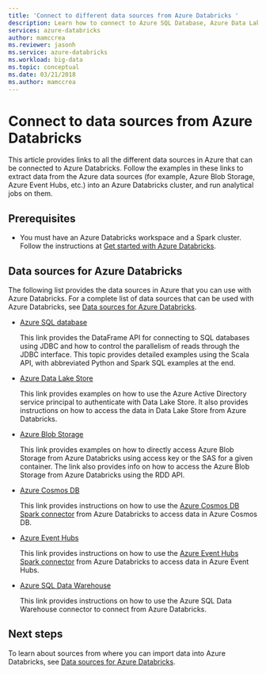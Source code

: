 ```yaml
---
title: 'Connect to different data sources from Azure Databricks '
description: Learn how to connect to Azure SQL Database, Azure Data Lake Store, blob storage, Cosmos DB, Event Hubs, and Azure SQL Data Warehouse from Azure Databricks.
services: azure-databricks
author: mamccrea
ms.reviewer: jasonh
ms.service: azure-databricks
ms.workload: big-data
ms.topic: conceptual
ms.date: 03/21/2018
ms.author: mamccrea
---
```


# Connect to data sources from Azure Databricks

This article provides links to all the different data sources in Azure that can be connected to Azure Databricks. Follow the examples in these links to extract data from the Azure data sources (for example, Azure Blob Storage, Azure Event Hubs, etc.) into an Azure Databricks cluster, and run analytical jobs on them. 

## Prerequisites

* You must have an Azure Databricks workspace and a Spark cluster. Follow the instructions at [Get started with Azure Databricks](quickstart-create-databricks-workspace-portal.md).

## Data sources for Azure Databricks

The following list provides the data sources in Azure that you can use with Azure Databricks. For a complete list of data sources that can be used with Azure Databricks, see [Data sources for Azure Databricks](https://docs.azuredatabricks.net/spark/latest/data-sources/index.html).

- [Azure SQL database](https://docs.azuredatabricks.net/spark/latest/data-sources/sql-databases.html)

    This link provides the DataFrame API for connecting to SQL databases using JDBC and how to control the parallelism of reads through the JDBC interface. This topic provides detailed examples using the Scala API, with abbreviated Python and Spark SQL examples at the end.
- [Azure Data Lake Store](https://docs.azuredatabricks.net/spark/latest/data-sources/azure/azure-datalake-gen2.html)

    This link provides examples on how to use the Azure Active Directory service principal to authenticate with Data Lake Store. It also provides instructions on how to access the data in Data Lake Store from Azure Databricks.

- [Azure Blob Storage](https://docs.azuredatabricks.net/spark/latest/data-sources/azure/azure-storage.html)

    This link provides examples on how to directly access Azure Blob Storage from Azure Databricks using access key or the SAS for a given container. The link also provides info on how to access the Azure Blob Storage from Azure Databricks using the RDD API.

- [Azure Cosmos DB](https://docs.azuredatabricks.net/spark/latest/data-sources/azure/cosmosdb-connector.html)

    This link provides instructions on how to use the [Azure Cosmos DB Spark connector](https://github.com/Azure/azure-cosmosdb-spark) from Azure Databricks to access data in Azure Cosmos DB.

- [Azure Event Hubs](https://docs.azuredatabricks.net/spark/latest/data-sources/azure/eventhubs-connector.html)

    This link provides instructions on how to use the [Azure Event Hubs Spark connector](https://github.com/Azure/azure-event-hubs-spark) from Azure Databricks to access data in Azure Event Hubs.

- [Azure SQL Data Warehouse](https://docs.azuredatabricks.net/spark/latest/data-sources/azure/sql-data-warehouse.html)

    This link provides instructions on how to use the Azure SQL Data Warehouse connector to connect from Azure Databricks.
    

## Next steps

To learn about sources from where you can import data into Azure Databricks, see [Data sources for Azure Databricks](https://docs.azuredatabricks.net/spark/latest/data-sources/index.html#).


